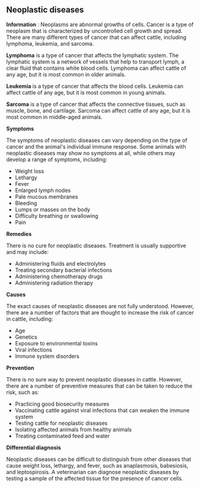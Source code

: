## Neoplastic diseases

**Information** : Neoplasms are abnormal growths of cells. Cancer is a type of neoplasm that is characterized by uncontrolled cell growth and spread. There are many different types of cancer that can affect cattle, including lymphoma, leukemia, and sarcoma.

**Lymphoma** is a type of cancer that affects the lymphatic system. The lymphatic system is a network of vessels that help to transport lymph, a clear fluid that contains white blood cells. Lymphoma can affect cattle of any age, but it is most common in older animals.

**Leukemia** is a type of cancer that affects the blood cells. Leukemia can affect cattle of any age, but it is most common in young animals.

**Sarcoma** is a type of cancer that affects the connective tissues, such as muscle, bone, and cartilage. Sarcoma can affect cattle of any age, but it is most common in middle-aged animals.

**Symptoms**

The symptoms of neoplastic diseases can vary depending on the type of cancer and the animal's individual immune response. Some animals with neoplastic diseases may show no symptoms at all, while others may develop a range of symptoms, including:

* Weight loss
* Lethargy
* Fever
* Enlarged lymph nodes
* Pale mucous membranes
* Bleeding
* Lumps or masses on the body
* Difficulty breathing or swallowing
* Pain

**Remedies**

There is no cure for neoplastic diseases. Treatment is usually supportive and may include:

* Administering fluids and electrolytes
* Treating secondary bacterial infections
* Administering chemotherapy drugs
* Administering radiation therapy

**Causes**

The exact causes of neoplastic diseases are not fully understood. However, there are a number of factors that are thought to increase the risk of cancer in cattle, including:

* Age
* Genetics
* Exposure to environmental toxins
* Viral infections
* Immune system disorders

**Prevention**

There is no sure way to prevent neoplastic diseases in cattle. However, there are a number of preventive measures that can be taken to reduce the risk, such as:

* Practicing good biosecurity measures
* Vaccinating cattle against viral infections that can weaken the immune system
* Testing cattle for neoplastic diseases
* Isolating affected animals from healthy animals
* Treating contaminated feed and water

**Differential diagnosis**

Neoplastic diseases can be difficult to distinguish from other diseases that cause weight loss, lethargy, and fever, such as anaplasmosis, babesiosis, and leptospirosis. A veterinarian can diagnose neoplastic diseases by testing a sample of the affected tissue for the presence of cancer cells.
